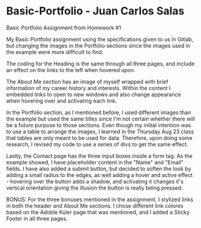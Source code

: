 # Basic-Portfolio - Juan Carlos Salas
Basic Portfolio Assignment from Homework #1

My Basic Portfolio assignment using the specifications given to us in Gitlab, but changing the images in the Portfolio sections since the images used in the example were more difficult to find.

The coding for the Heading is the same through all three pages, and include an effect on the links to the left when hovered upon.

The About Me section has an image of myself wrapped with brief information of my career history and interests. Within the content I embedded links to open to new windows and also change appearance when hovering over and activating each link.

In the Portfolio section, as I mentioned before, I used different images than the example but used the same titles since I'm not certain whether there will be a future purpose to those sections. Even though my initial intention was to use a table to arrange the images, I learned in the Thursday Aug 23 class that tables are only meant to be used for data. Therefore, upon doing some research, I revised my code to use a series of divs to get the same effect.

Lastly, the Contact page has the three input boxes inside a form tag. As the example showed, I have placeholder content in the "Name" and "Email" fields. I have also added a submit button, but decided to soften the look by adding a small radius to the edges, as well adding a hover and active effect - hovering over the button adds a shadow, and activating it changes it's vertical orientation giving the illusion the button is really being pressed.

BONUS:
For the three bonuses mentioned in the assignment, I stylized links in both the header and About Me sections. I chose different link colores based on the Adoble Kuler page that was mentioned, and I added a Sticky Footer in all three pages.
